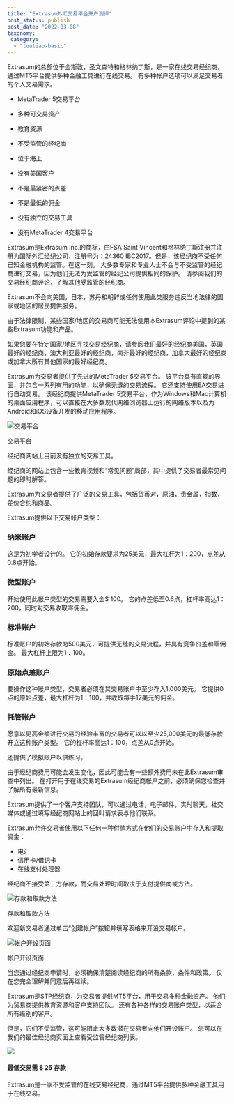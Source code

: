 ```yaml
---
title: "Extrasum外汇交易平台开户测评"
post_status: publish
post_date: "2022-03-08"
taxonomy:
 category: 
  - "toutiao-basic"
---
```


Extrasum的总部位于金斯敦，圣文森特和格林纳丁斯，是一家在线交易经纪商，通过MT5平台提供多种金融工具进行在线交易。 有多种帐户选项可以满足交易者的个人交易需求。

- MetaTrader 5交易平台

- 多种可交易资产

- 教育资源

- 不受监管的经纪商

- 位于海上

- 没有美国客户

- 不是最紧密的点差

- 不是最低的佣金

- 没有独立的交易工具

- 没有MetaTrader 4交易平台


Extrasum是Extrasum Inc.的商标，由FSA Saint Vincent和格林纳丁斯注册并注册为国际外汇经纪公司，注册号为：24360 IBC2017。但是，该经纪商不受任何已知金融机构的监管。在这一刻。 大多数专家和专业人士不会与不受监管的经纪商进行交易，因为他们无法为受监管的经纪公司提供相同的保护。 请参阅我们的交易经纪商评论，了解其他受监管的经纪商。

Extrasum不会向美国，日本，苏丹和朝鲜或任何使用此类服务​​违反当地法律的国家或地区的居民提供服务。

由于法律限制，某些国家/地区的交易商可能无法使用本Extrasum评论中提到的某些Extrasum功能和产品。

如果您要在特定国家/地区寻找交易经纪商，请参阅我们最好的经纪商美国，英国最好的经纪商，澳大利亚最好的经纪商，南非最好的经纪商，加拿大最好的经纪商或加拿大所有其他国家的最好经纪商。

Extrasum为交易者提供了先进的MetaTrader 5交易平台。 该平台具有直观的界面，并包含一系列有用的功能，以确保无缝的交易流程。 它还支持使用EA交易进行自动交易。 该经纪商提供MetaTrader 5交易平台，作为Windows和Mac计算机的桌面应用程序，可以直接在大多数现代网络浏览器上运行的网络版本以及为Android和iOS设备开发的移动应用程序。

![交易平台](https://cdn.fendou.la/funstoutiao/2020/11/Extrasum-Review-Trading-Platform-1024x498.jpg "交易平台")

交易平台

经纪商网站上目前没有独立的交易工具。

经纪商的网站上包含一些教育视频和“常见问题”局部，其中提供了交易者最常见问题的即时解答。

Extrasum为交易者提供了广泛的交易工具，包括货币对，原油，贵金属，指数，差价合约和商品。

Extrasum提供以下交易帐户类型：

### 纳米账户

这是为初学者设计的。 它的初始存款要求为25美元，最大杠杆为1：200，点差从0.8点开始。

### 微型账户

开始使用此帐户类型的交易需要入金$ 100。 它的点差低至0.6点，杠杆率高达1：200，同时对交易收取零佣金。

### 标准账户

标准账户的初始存款为500美元，可提供无缝的交易流程，并具有竞争价差和零佣金。 最大杠杆上限为1：100。

### 原始点差账户

要操作这种账户类型，交易者必须在其交易账户中至少存入1,000美元。 它提供0点的原始点差，最大杠杆为1：100，并收取每手12美元的佣金。

### 托管账户

愿意以更高金额进行交易的经验丰富的交易者可以以至少25,000美元的最低存款开立这种账户类型。 它的杠杆率高达1：100，点差从0点开始。

还提供了模拟账户以供练习。

由于经纪商费用可能会发生变化，因此可能会有一些额外费用未在此Extrasum审查中列出。 在打开用于在线交易的Extrasum经纪商帐户之前，必须确保您检查并了解所有最新信息。

Extrasum提供了一个客户支持团队，可以通过电话，电子邮件，实时聊天，社交媒体或通过填写经纪商网站上的回叫请求表与他们联系。

Extrasum允许交易者使用以下任何一种付款方式在他们的交易账户中存入和提取资金：

- 电汇
- 信用卡/借记卡
- 在线支付处理器

经纪商不接受第三方存款，而交易处理时间取决于支付提供商或方法。

![存款和取款方法](https://cdn.fendou.la/funstoutiao/2020/11/Extrasum-Review-Deposit-And-Withdrawal-Methods-.jpg "存款和取款方法")

存款和取款方法

欢迎新交易者通过单击“创建帐户”按钮并填写表格来开设交易帐户。

![帐户开设页面](https://cdn.fendou.la/funstoutiao/2020/11/Extrasum-Review-Account-Opening-Page-547x1024.jpg "帐户开设页面")

帐户开设页面

当您通过经纪商申请时，必须确保清楚阅读经纪商的所有条款，条件和政策。 仅在您完全理解并同意后再继续。

Extrasum是ST​​P经纪商，为交易者提供MT5平台，用于交易多种金融资产。 他们为贸易商提供教育资源和客户支持团队。 还有各种各样的交易账户类型，以适合所有级别的客户。

但是，它们不受监管，这可能阻止大多数潜在交易者向他们开设账户。 您可以在我们的最佳经纪商页面上查看受监管经纪商列表。

![](https://cdn.fendou.la/funstoutiao/2020/11/Extrasum-Logo.png)

#### 最低交易需 $ 25 存款

Extrasum是一家不受监管的在线交易经纪商，通过MT5平台提供多种金融工具用于在线交易。
